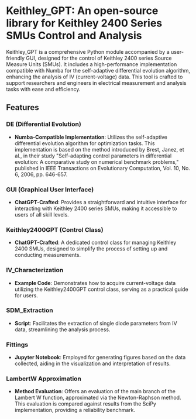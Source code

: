 # Keithley_GPT: An open-source library for Keithley 2400 Series SMUs Control and Analysis

Keithley_GPT is a comprehensive Python module accompanied by a user-friendly GUI, designed for the control of Keithley 2400 series Source Measure Units (SMUs). It includes a high-performance implementation compatible with Numba for the self-adaptive differential evolution algorithm, enhancing the analysis of IV (current-voltage) data. This tool is crafted to support researchers and engineers in electrical measurement and analysis tasks with ease and efficiency.

## Features

### DE (Differential Evolution)
- **Numba-Compatible Implementation**: Utilizes the self-adaptive differential evolution algorithm for optimization tasks. This implementation is based on the method introduced by Brest, Janez, et al., in their study "Self-adapting control parameters in differential evolution: A comparative study on numerical benchmark problems," published in IEEE Transactions on Evolutionary Computation, Vol. 10, No. 6, 2006, pp. 646-657.

### GUI (Graphical User Interface)
- **ChatGPT-Crafted**: Provides a straightforward and intuitive interface for interacting with Keithley 2400 series SMUs, making it accessible to users of all skill levels.

### Keithley2400GPT (Control Class)
- **ChatGPT-Crafted**: A dedicated control class for managing Keithley 2400 SMUs, designed to simplify the process of setting up and conducting measurements.

### IV_Characterization
- **Example Code**: Demonstrates how to acquire current-voltage data utilizing the Keithley2400GPT control class, serving as a practical guide for users.

### SDM_Extraction
- **Script**: Facilitates the extraction of single diode parameters from IV data, streamlining the analysis process.

### Fittings
- **Jupyter Notebook**: Employed for generating figures based on the data collected, aiding in the visualization and interpretation of results.

### LambertW Approximation
- **Method Evaluation**: Offers an evaluation of the main branch of the Lambert W function, approximated via the Newton-Raphson method. This evaluation is compared against results from the SciPy implementation, providing a reliability benchmark.
